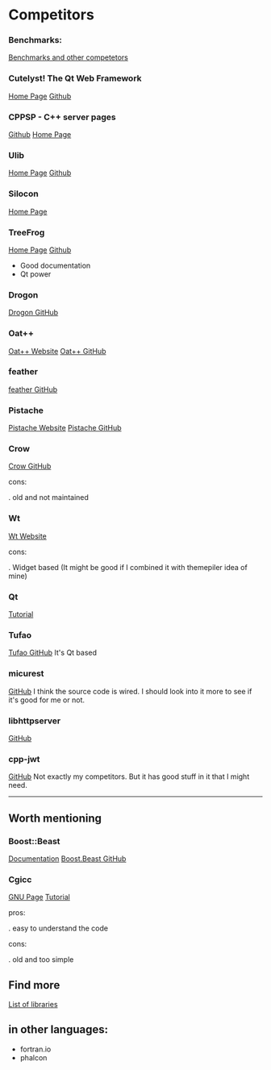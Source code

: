 # Competitors

### Benchmarks:
[Benchmarks and other competetors](https://www.techempower.com/benchmarks/)

### Cutelyst! The Qt Web Framework
[Home Page](https://cutelyst.org)
[Github](https://github.com/cutelyst/cutelyst)


### CPPSP - C++ server pages
[Github](https://github.com/xaxaxa/cppsp/)
[Home Page](http://xa.us.to/cppsp)


### Ulib
[Home Page](https://stefanocasazza.github.io/ULib/)
[Github](https://github.com/stefanocasazza/ULib)


### Silocon
[Home Page](http://siliconframework.org)


### TreeFrog
[Home Page](http://www.treefrogframework.org)
[Github](https://github.com/treefrogframework/treefrog-framework)

* Good documentation
* Qt power

### Drogon
[Drogon GitHub](https://github.com/an-tao/drogon)


### Oat++
[Oat++ Website](https://oatpp.io)
[Oat++ GitHub](https://github.com/oatpp/oatpp)

### feather
[feather GitHub](https://github.com/qicosmos/feather)


### Pistache
[Pistache Website](http://pistache.io)
[Pistache GitHub](https://github.com/oktal/pistache)


### Crow
[Crow GitHub](https://github.com/ipkn/crow)

cons:

. old and not maintained


### Wt
[Wt Website](https://www.webtoolkit.eu/wt)

cons:

. Widget based (It might be good if I combined it with themepiler idea of mine)


### Qt
[Tutorial](http://stefanfrings.de/qtwebapp/tutorial/index.html)



### Tufao
[Tufao GitHub](https://github.com/vinipsmaker/tufao)
It's Qt based


### micurest
[GitHub](https://github.com/hutorny/micurest)
I think the source code is wired. I should look into it more to see if it's good for me or not.


### libhttpserver
[GitHub](https://github.com/etr/libhttpserver)


### cpp-jwt
[GitHub](https://github.com/arun11299/cpp-jwt)
Not exactly my competitors. But it has good stuff in it that I might need.



-------------------------------------------------------------------------------

## Worth mentioning

### Boost::Beast
[Documentation](https://www.boost.org/doc/libs/1_70_0/libs/beast/doc/html/index.html)
[Boost.Beast GitHub](https://github.com/boostorg/beast)


### Cgicc
[GNU Page](https://www.gnu.org/software/cgicc/)
[Tutorial](https://www.gnu.org/software/cgicc/doc/cgicc_tutorial.html)

pros:

. easy to understand the code

cons:

. old and too simple



## Find more
[List of libraries](https://en.cppreference.com/w/cpp/links/libs)



## in other languages:

* fortran.io
* phalcon

